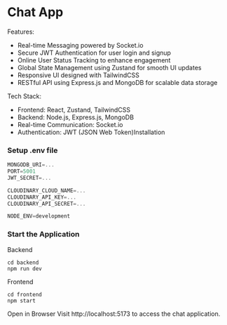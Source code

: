 # Chat App

Features:

- Real-time Messaging powered by Socket.io
- Secure JWT Authentication for user login and signup
- Online User Status Tracking to enhance engagement
- Global State Management using Zustand for smooth UI updates
- Responsive UI designed with TailwindCSS
- RESTful API using Express.js and MongoDB for scalable data storage

Tech Stack:

- Frontend: React, Zustand, TailwindCSS
- Backend: Node.js, Express.js, MongoDB
- Real-time Communication: Socket.io
- Authentication: JWT (JSON Web Token)Installation

### Setup .env file

```js
MONGODB_URI=...
PORT=5001
JWT_SECRET=...

CLOUDINARY_CLOUD_NAME=...
CLOUDINARY_API_KEY=...
CLOUDINARY_API_SECRET=...

NODE_ENV=development
```
### Start the Application
Backend
```shell
cd backend
npm run dev
```

Frontend
```shell
cd frontend
npm start
```
Open in Browser
Visit http://localhost:5173 to access the chat application.
